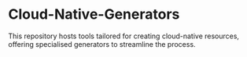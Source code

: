 # Cloud-Native-Generators
 This repository hosts tools tailored for creating cloud-native resources, offering specialised generators to streamline the process.
